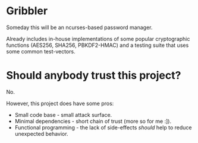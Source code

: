 # Gribbler
Someday this will be an ncurses-based password manager.

Already includes in-house implementations of some popular cryptographic functions (AES256, SHA256, PBKDF2-HMAC)
and a testing suite that uses some common test-vectors.

# Should anybody trust this project?
No. 

However, this project does have some pros:
* Small code base - small attack surface.
* Minimal dependencies - short chain of trust (more so for me :]).
* Functional programming - the lack of side-effects *should* help to reduce unexpected behavior.
